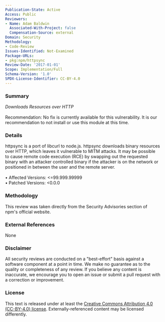 ```yaml
---
Publication-State: Active
Access: Public
Reviewers:
- Name: Adam Baldwin
  Associated-With-Project: false
  Compensation-Source: external
Domain: Security
Methodology:
- Code-Review
Issues-Identified: Not-Examined
Package-URLs:
- pkg:npm/httpsync
Review-Date: '2017-01-01'
Scope: Implementation/Full
Schema-Version: '1.0'
SPDX-License-Identifier: CC-BY-4.0
---
```

### Summary
*Downloads Resources over HTTP*<br><br>Recommendation: No fix is currently available for this vulnerability.  It is our recommendation to not install or use this module at this time.
### Details
httpsync is a port of libcurl to node.js.  httpsync downloads binary resources over HTTP, which leaves it vulnerable to MITM attacks.  It may be possible to cause remote code execution (RCE) by swapping out the requested binary with an attacker controlled binary if the attacker is on the network or positioned in between the user and the remote server.
<br><br>• Affected Versions: <=99.999.99999
<br>• Patched Versions: <0.0.0
### Methodology
This review was taken directly from the Security Advisories section of npm's official website.
### External References
None
### Disclaimer
All security reviews are conducted on a "best-effort" basis against a software component at a point in time. We make no guarantee as to the quality or completeness of any review. If you believe any content is inaccurate, we encourage you to open an issue or submit a pull request with a correction or improvement.
### License
This text is released under at least the [Creative Commons Attribution 4.0 (CC-BY-4.0) license](https://creativecommons.org/licenses/by/4.0/legalcode.txt). Externally-referenced content may be licensed differently.
